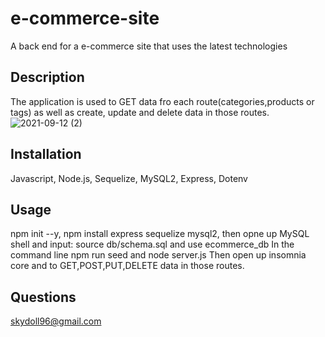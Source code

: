 # e-commerce-site
A back end for a e-commerce site that uses the latest technologies
## Description
The application is used to GET data fro each route(categories,products or tags) as well as create, update and delete data in those routes.
![2021-09-12 (2)](https://user-images.githubusercontent.com/83742550/133019105-984037ff-f903-4ab7-8c4d-62929b5df762.png)


## Installation
Javascript, Node.js, Sequelize, MySQL2, Express, Dotenv
## Usage
npm init --y, npm install express sequelize mysql2,
then opne up MySQL shell and input: source db/schema.sql and use ecommerce_db
In the command line npm run seed and node server.js
Then open up insomnia core and to GET,POST,PUT,DELETE data in those routes.
## Questions
skydoll96@gmail.com
